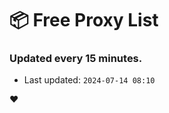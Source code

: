 # :package: Free Proxy List
### Updated every 15 minutes.

- Last updated: `2024-07-14 08:10`

:heart:
